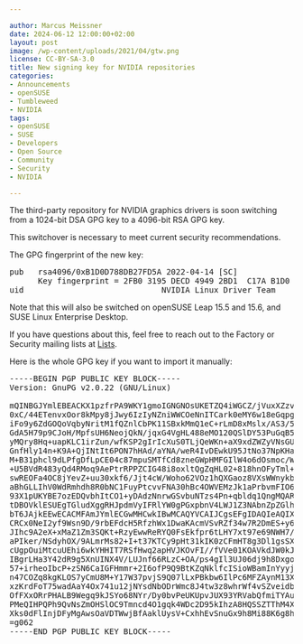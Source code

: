 ```yaml
---

author: Marcus Meissner
date: 2024-06-12 12:00:00+02:00
layout: post
image: /wp-content/uploads/2021/04/gtw.png
license: CC-BY-SA-3.0
title: New signing key for NVIDIA repositories
categories:
- Announcements
- openSUSE
- Tumbleweed
- NVIDIA
tags:
- openSUSE
- SUSE
- Developers
- Open Source
- Community
- Security
- NVIDIA

---
```


The third-party repository for NVIDIA graphics drivers is soon switching
from a 1024-bit DSA GPG key to a 4096-bit RSA GPG key.

This switchover is necessary to meet current security recommendations.

The GPG fingerprint of the new key:

<pre>
pub   rsa4096/0xB1D0D788DB27FD5A 2022-04-14 [SC]
      Key fingerprint = 2FB0 3195 DECD 4949 2BD1  C17A B1D0 D788 DB27 FD5A
uid                             NVIDIA Linux Driver Team <linux-bugs@nvidia.com>
</pre>

Note that this will also be switched on openSUSE Leap 15.5 and 15.6,
and SUSE Linux Enterprise Desktop.

If you have questions about this, feel free to reach out to the Factory
or Security mailing lists at [Lists](https://lists.opensuse.org/).

Here is the whole GPG key if you want to import it manually:
<pre>
-----BEGIN PGP PUBLIC KEY BLOCK-----
Version: GnuPG v2.0.22 (GNU/Linux)

mQINBGJYmlEBEACKX1pzfrPA9WKY1gmoIGNGNOsUKETZQ4iWGCZ/jVuxXZzvXg1c
0xC/44ETenvxOor8kMpy8jJwy6IzIyNZniWWCOeNnITCark0eMY6w18eGqpgvGhL
iFo9y6ZdGOQoVqbyNritM1fQZnlCbPK11SBxkMmQ1eC+rLmD8xMslx/AS3/5Lu+2
GdA5H79p9CJoH/MpfsUH6NeojQkN/jqxG4VgHL488eMO120QSlDY53PuGqB5c/FN
yMQry8Hq+uapKLC1irZun/wfKSP2gIrIcXuS0TLjQeWKn+aX9xdZWZyVNsGUQ3aN
GnfHly14n+K9A+QjINtIt6PON7hHAd/aYNA/weR4IvDEwkU95JtNo37NpKHa0CHO
M+B31phcl9dLPfgDfLpCE04c87mpuSMTfCd8zneGWpHMFGIlW4o6dOsmoc/WwuJz
+U5BVdR483yQd4RMoq9AePtrRPPZCIG48i8oxltQgZqHL02+818hnOFyTml+ZSOr
swREOFa4OC8jYevZ+uu30xkf6/Jjt4cW/Woho62VOz1hQXGaoz8VXsWWnykb/cVr
aBhGLLIhV0WdRmhdh8R0bNC1FuyPtcvvFNA30hBc4OWVEMzJk1aPrbvmFIO6mw7m
93X1pUKYBE7ozEDQvbhItCO1+yDAdzNnrwGSvbuNTzs4Pn+qbldq1QngMQARAQAB
tDBOVklESUEgTGludXggRHJpdmVyIFRlYW0gPGxpbnV4LWJ1Z3NAbnZpZGlhLmNv
bT6JAjkEEwECACMFAmJYmlECGwMHCwkIBwMCAQYVCAIJCgsEFgIDAQIeAQIXgAAK
CRCx0NeI2yf9Wsn9D/9rbEFdcH5RfzhWx1DwaKAcmVSvRZf34w7R2DmES+y6I3lh
JIhc9A2eX+xMaZ1Zm3SQKt+RzyEwwReRYQ0FsEkfpr6tLHY7xt97e69NWH7/4yFN
aPIker/NSdyhOX/9ALmrMs82+I+t37KTCy9pHt31kIK0zCFmHT8g3Dl1gsSXhaWd
cUgpOuiMtcuUEhi6wkYHHIT7RSfHwq2apHVJKOvFI//fVVe01KOAVkdJW0kJFiNr
IBgrLHa3Y42dR9g5XnUINX4V/LUJnf66RLzC+OA/ps4gIl3UJ06dj9h8Dxgo9Md6
57+irheoIbcP+zSN6CaIGFHmmr+2I6ofP9Q9BtKZqNklfcISioWBamInYyyjyVuW
n47COZq8kgKLOS7yCmU8M+Y17W37pvjS9Q07lLxPBkbw6IlPc6MFZAynM13XCE9u
xzKrdFoT75wadAaY4Ox741u12jNYsdNbODrWmc8J4tw3z8whrWf4vSZveidboEav
OfFXxORrPHALB9Wegq9kJSYo68NYr/Dy0bvPeUKUpvJUX93YRVabQfmiTYAuSZIl
PMeQIHPQPh9QvNsZmOHSlOC9Tmncd4O1gqk4WDc2D95kIhzA8HQSSZTThM4Xe1Eh
Xks0dFlInjDFyMgAwsOaVDTWwjBfAaklUysV+CxhhEvSnuGx9h8Mi88K6g8heA==
=g062
-----END PGP PUBLIC KEY BLOCK-----
</pre>

<meta name="openSUSE, Tumbleweed, Developers, sysadmin, user, Open Source, rolling release, gamers, superuser, distrowatch, hacker, Linux, Security, RSA" content="HTML,CSS,XML,JavaScript">
